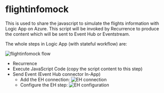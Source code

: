 # flightinfomock
This is used to share the javascript to simulate the flights information with Logic App on Azure. This script will be invoked by Recurrence to produce the content which will be sent to Event Hub or Eventstream.

The whole steps in Logic App (with stateful workflow) are:

![flightinfomock flow](https://github.com/xujxu/flightinfomock/assets/68268054/df818630-0cb7-443f-84c0-bc8bea8e6ed9)

- Recurrence
- Execute JavaScript Code (copy the script content to this step)
- Send Event (Event Hub connector In-App)
  - Add the EH connection:
    ![EH connection](https://github.com/xujxu/flightinfomock/assets/68268054/3d4529a5-cde9-4012-bbe3-241315518767)
  - Configure the EH step:
    ![EH configuration](https://github.com/xujxu/flightinfomock/assets/68268054/d79f983f-4d3d-40e3-a615-387f762958aa)

    


